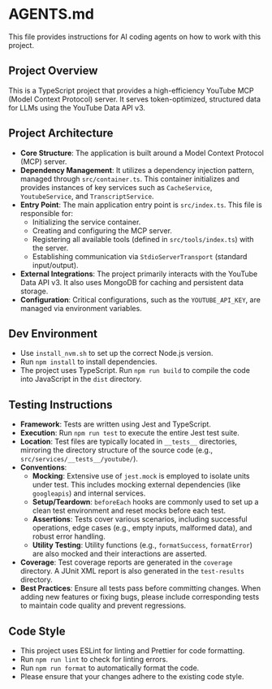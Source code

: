 # AGENTS.md

This file provides instructions for AI coding agents on how to work with this project.

## Project Overview

This is a TypeScript project that provides a high-efficiency YouTube MCP (Model Context Protocol) server. It serves token-optimized, structured data for LLMs using the YouTube Data API v3.

## Project Architecture

- **Core Structure**: The application is built around a Model Context Protocol (MCP) server.
- **Dependency Management**: It utilizes a dependency injection pattern, managed through `src/container.ts`. This container initializes and provides instances of key services such as `CacheService`, `YoutubeService`, and `TranscriptService`.
- **Entry Point**: The main application entry point is `src/index.ts`. This file is responsible for:
    - Initializing the service container.
    - Creating and configuring the MCP server.
    - Registering all available tools (defined in `src/tools/index.ts`) with the server.
    - Establishing communication via `StdioServerTransport` (standard input/output).
- **External Integrations**: The project primarily interacts with the YouTube Data API v3. It also uses MongoDB for caching and persistent data storage.
- **Configuration**: Critical configurations, such as the `YOUTUBE_API_KEY`, are managed via environment variables.

## Dev Environment

- Use `install_nvm.sh` to set up the correct Node.js version.
- Run `npm install` to install dependencies.
- The project uses TypeScript. Run `npm run build` to compile the code into JavaScript in the `dist` directory.

## Testing Instructions

- **Framework**: Tests are written using Jest and TypeScript.
- **Execution**: Run `npm run test` to execute the entire Jest test suite.
- **Location**: Test files are typically located in `__tests__` directories, mirroring the directory structure of the source code (e.g., `src/services/__tests__/youtube/`).
- **Conventions**:
    - **Mocking**: Extensive use of `jest.mock` is employed to isolate units under test. This includes mocking external dependencies (like `googleapis`) and internal services.
    - **Setup/Teardown**: `beforeEach` hooks are commonly used to set up a clean test environment and reset mocks before each test.
    - **Assertions**: Tests cover various scenarios, including successful operations, edge cases (e.g., empty inputs, malformed data), and robust error handling.
    - **Utility Testing**: Utility functions (e.g., `formatSuccess`, `formatError`) are also mocked and their interactions are asserted.
- **Coverage**: Test coverage reports are generated in the `coverage` directory. A JUnit XML report is also generated in the `test-results` directory.
- **Best Practices**: Ensure all tests pass before committing changes. When adding new features or fixing bugs, please include corresponding tests to maintain code quality and prevent regressions.

## Code Style

- This project uses ESLint for linting and Prettier for code formatting.
- Run `npm run lint` to check for linting errors.
- Run `npm run format` to automatically format the code.
- Please ensure that your changes adhere to the existing code style.